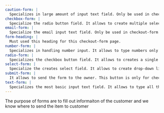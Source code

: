 ```yaml
---
caution-form: |
  Specializes in large amount of input text field. Only be used in checkout-form page.
checkbox-form: |
  Specialize the radio button field. It allows to create multiple selection input checkbox. Only be used in checkout-form page.
email-form: |
  Specialize the email input text field. Only be used in checkout-form page.
form-heading: |
  Must used this heading for this checkout-form page.
number-form: |
  Specializes in handling number input. It allows to type numbers only. Only be used in checkout-form page.
radio-form: |
  Specializes the checkbox button field. It allows to creates a single input checkbox. Only be used in checkout-form page.
select-form: |
  Specialize the creates select field. It allows to create drop-down list. Only be used in checkout-form page.
submit-form: |
  It allows to send the form to the owner. This button is only for checkout-form page.
text-form: |
  Specializes the most basic input text field. It allows to type all the type of text. Only be used in checkout-form page.
---
```


The purpose of forms are to fill out informaiton of the customer and we know where to send the item to customer
